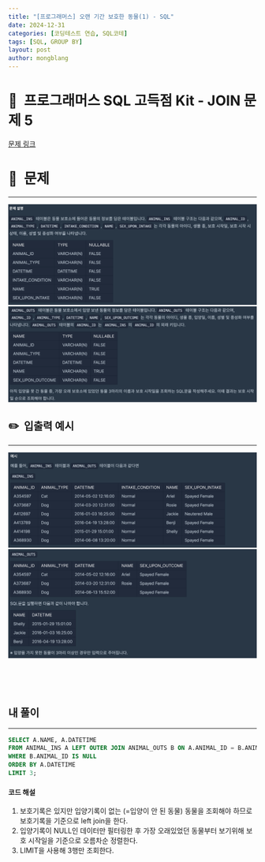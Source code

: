 ```yaml
---
title: "[프로그래머스] 오랜 기간 보호한 동물(1) - SQL"
date: 2024-12-31  
categories: [코딩테스트 연습, SQL코테]
tags: [SQL, GROUP BY]
layout: post
author: mongblang
---
```


# 📌&nbsp; **프로그래머스 SQL 고득점 Kit - JOIN 문제 5**
[문제 링크](https://school.programmers.co.kr/learn/courses/30/lessons/59044)  

# 📝&nbsp; **문제**
---
![problem](/assets/img/codingtest-post-img/PGSQL_join5-1.png)
![problem2](/assets/img/codingtest-post-img/PGSQL_join5-2.png)


## ✏️&nbsp; **입출력 예시**
---
![example](/assets/img/codingtest-post-img/PGSQL_join5-3.png)
![example2](/assets/img/codingtest-post-img/PGSQL_join5-4.png)




&nbsp;  

&nbsp;   
   


## **내 풀이**  
---  

```sql
SELECT A.NAME, A.DATETIME
FROM ANIMAL_INS A LEFT OUTER JOIN ANIMAL_OUTS B ON A.ANIMAL_ID = B.ANIMAL_ID
WHERE B.ANIMAL_ID IS NULL
ORDER BY A.DATETIME
LIMIT 3;
```

#### **코드 해설**
1. 보호기록은 있지만 입양기록이 없는 (=입양이 안 된 동물) 동물을 조회해야 하므로 보호기록을 기준으로 left join을 한다. 
2. 입양기록이 NULL인 데이터만 필터링한 후 가장 오래있었던 동물부터 보기위해 보호 시작일을 기준으로 오름차순 정렬한다.
3. LIMIT을 사용해 3행만 조회한다. 

&nbsp;   

